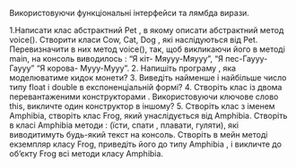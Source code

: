 Використовуючи функціональні інтерфейси та лямбда вирази.

1.Написати клас абстрактний Pet , в якому описати абстрактний метод voice(). Створити класи Cow, Cat, Dog , які наслідуються від Pet.
Перевизначити в них метод voice(), так, щоб викликаючи його в методі main, на консоль виводилось : “Я кіт- Мяууу-Мяууу”, “Я пес-Гаууу-Гаууу”
 “Я корова- Мууу-Мууу”.
2. Напишіть програму , яка моделюватиме кидок монети?
3. Виведіть найменше і найбільше число типу float і double в експоненціальній формі?
4. Створіть клас із двома перевантаженими конструкторами . Використовуючи ключове слово
this, викличте один конструктор в іншому?
5. Створіть клас з іменем Amphibia, створіть клас Frog, який унаслідується від Amphibia. Створіть в класі Amphibia методи : (їсти, спати ,
плавати, гуляти), які виводитимуть будь-який текст на консоль. Створіть в мейн методі екземпляр класу Frog, приведіть його до типу 
Amphibia , і викличте до об’єкту Frog всі методи класу Amphibia.
